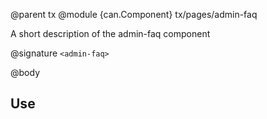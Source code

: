 @parent tx
@module {can.Component} tx/pages/admin-faq <admin-faq>

A short description of the admin-faq component

@signature `<admin-faq>`

@body

## Use

